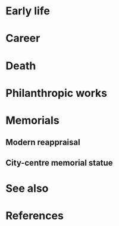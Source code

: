 # 
# Early life
# Career
# Death
# Philanthropic works
# Memorials
## Modern reappraisal
## City-centre memorial statue
# See also
# References